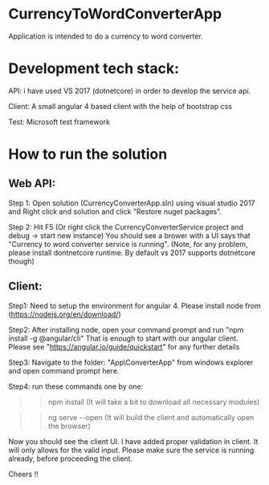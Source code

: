 # CurrencyToWordConverterApp

Application is intended to do a currency to word converter.

# Development tech stack:
API: i have used VS 2017 (dotnetcore) in order to develop the service api.

Client: A small angular 4 based client with the help of bootstrap css

Test: Microsoft test framework

# How to run the solution

## Web API:

Step 1: Open solution (CurrencyConverterApp.sln) using visual studio 2017 and Right click and solution and click "Restore nuget packages".

Step 2: Hit F5 (Or right click the CurrencyConverterService project and debug -> start new instance)
You should see a brower with a UI says that "Currency to word converter service is running".
(Note, for any problem, please install dontnetcore runtime. By default vs 2017 supports dotnetcore though)

## Client:

Step1: Need to setup the environment for angular 4. Please install node from (https://nodejs.org/en/download/)

Step2: After installing node, open your command prompt and run "npm install -g @angular/cli"
That is enough to start with our angular client. Please see "https://angular.io/guide/quickstart" for any further details

Step3: Navigate to the folder: "App\ConverterApp" from windows explorer and open command prompt here.

Step4: run these commands one by one:

>> npm install (It will take a bit to download all necessary modules)

>> ng serve --open (It will build the client and automatically open the browser)

Now you should see the client UI. I have added proper validation in client. It will only allows for the valid input.
Please make sure the service is running already, before proceeding the client.

Cheers !!




